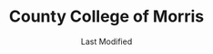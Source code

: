 ---
layout: location-page
date: Last Modified
description: "Local COVID-19 testing is available at County College of Morris in Randolph, New Jersey, USA."
permalink: "locations/new-jersey/randolph/county-college-of-morris/"
tags:
  - locations
  - new-jersey
title: County College of Morris
uniqueName: county-college-of-morris
state: New Jersey
stateAbbr: NJ
hood: "Morris County"
address: "Dover Chester Road, Parking Lot 1"
city: "Randolph"
zip: "07869"
zipsNearby: "07675 07677 07885 07981 07999 08888 08889 07095 07481 10451 10452 10453 10454 10455 10456 10457 10458 10459 10460 10461 10462 10463 10464 10465 10466 10467 10468 10469 10470 10471 10472 10473 10474 10475 10499 10001 10002 10003 10004 10005 10006 10007 10008 10009 10010 10011 10012 10013 10014 10016 10017 10018 10019 10020 10021 10022 10023 10024 10025 10026 10027 10028 10029 10030 10031 10032 10033 10034 06807 06820 06830 06831 06836 06840 06870 06878 06901 06902 06903 06904 06905 06906 06907 06910 06911 06912 06913 06914 06920 06921 06922 06925 06926 06927 06928 07820 07401 07620 07821 08801 08802 07822 07001 08803 07920 07939 07002 07921 07823 07621 07922 07924 07825 07003 07403 08804 07005 08805 07826 07827 07890 08807 08808 07926 07828 07405 07829 07004 07006 07007 07830 07008 07009 07927 07831 07928 07930 07010 07011 07012 07013 07014 07015 08809 07624 07832 07016 07626 08810 07833 07627 07834 07801 07802 07803 07806 07869 07628 08812 08816 07936 07017 07018 07019 07020 08817 08818 08820 08837 08899 07201 07202 07203 07204 07205 07206 07207 07208 07407 07630 07631 07632 07021 07410 07022 07023 07931 08821 07836 08822 07932 07024 07416 07417 08823 08825 07026 07027 07933 07934 07837 08826 07028 07418 07838 07839 07935 07601 07602 07603 07604 07605 07606 07607 07608 07699 07840 07419 08827 07640 07029 07420 07641 08828 07421 07842 08829 07422 08844 07642 07676 07030 07423 07843 07844 07845 08830 08831 07097 07302 07303 07304 07305 07306 07307 07308 07310 07311 07395 07399 07846 07031 07032 07099 08832 08824 07033 07847 07848 07034 07849 07850 07851 08833 07852 07938 07035 07036 07424 07643 08834 07039 07644 07853 07428 07940 07430 07495 08835 07040 08836 07945 08840 08846 07855 07432 08848 07041 07946 08850 08852 07042 07043 07044 07645 07045 07950 07960 07961 07962 07963 07046 07856 07970 08853 07857 07101 07102 07103 07104 07105 07106 07107 07108 07109 07110 07111 07112 07114 07175 07184 07188 07189 07191 07192 07193 07195 07198 07199 08901 08902 08903 08904 08905 08906 08933 08989 07435 07646 07974 07860 07976 07047 07647 07648 07436 07438 07439 08857 08858 07649 07050 07051 07052 07863 07650 07652 07653 07656 08859 07054 07055 07057 07501 07502 07503 07504 07505 07506 07507 07508 07509 07510 07511 07512 07513 07514 07522 07524 07533 07538 07543 07544 07977 07440 08861 08862 08863 08865 07058 08854 08855 08867 07059 07060 07061 07062 07063 07069 07978 07442 07444 07865 07064 07979 08868 07065 07066 07067 07446 08869 08870 07657 07660 07450 07451 07452 07456 07457 07661 07662 07663 07866 07068 07070 07071 07072 07073 07074 07075 07458 08871 08872 07870 07076 07094 07096 07077 07078 08873 08875 08890 08876 08879 08880 07079 07080 08882 07871 08884 07081 07874 08885 08886 07875 07980 07460 07876 07901 07902 07461 07877 07878 07666 07670 08887 07082 07879 07083 07086 07087 07088 07462 07880 07463 07881 07465 07882 07470 07474 07090 07091 07092 07480 07093 10035 10036 10037 10038 10039 10040 10041 10043 10044 10045 10055 10060 10065 10069 10075 10080 10081 10087 10090 10095 10101 10102 10103 10104 10105 10106 10107 10108 10109 10110 10111 10112 10113 10114 10115 10116 10117 10118 10119 10120 10121 10122 10123 10124 10125 10126 10128 10129 10130 10131 10132 10133 10138 10150 10151 10152 10153 10154 10155 10156 10157 10158 10159 10160 10161 10162 10163 10164 10165 10166 10167 10168 10169 10170 10171 10172 10173 10174 10175 10176 10177 10178 10179 10185 10199 10203 10211 10212 10213 10242 10249 10256 10257 10258 10259 10260 10261 10265 10268 10269 10270 10271 10272 10273 10274 10275 10276 10277 10278 10279 10280 10281 10282 10285 10286 10292 10501 10502 10503 10504 10505 12719 12508 10911 10506 10507 10912 12720 10913 12721 10914 10510 10511 10915 12722 10916 10512 12511 10917 10514 10918 10919 12727 10516 10920 12518 12520 12420 10517 10518 10519 10520 10521 12729 10522 12732 12428 10523 12733 12524 10921 10922 12525 10923 10524 12527 12737 12738 10526 10924 10527 12435 10925 10926 12742 10528 10530 10927 10532 10928 12743 10930 10931 10932 12746 12747 10533 10535 10933 10536 12749 12751 12752 10537 10538 10540 10541 10542 10543 12542 10545 12543 10940 10941 12555 10546 12548 10547 12762 10949 10950 10952 12549 12701 12777 10548 12763 10953 10549 10550 10551 10552 10553 10954 12764 12550 12551 12552 12553 10956 10958 10959 10801 10802 10803 10804 10805 10560 10960 10962 10562 10963 10964 10965 10566 10567 12769 10968 12566 10969 12568 10570 10970 12770 10573 12771 12785 10576 10577 10578 10579 12775 12575 10580 12577 10583 10587 10588 10973 10974 12778 10589 12779 10910 10975 10590 10976 12780 12483 10977 10979 10980 10901 10981 12781 10982 10983 10591 10984 10985 12784 10594 10986 10987 10988 12584 10595 10989 10596 10597 12586 12588 12589 10990 10992 10993 10994 10996 10997 10998 12786 10601 10602 10603 10604 10605 10606 10607 10610 12789 12790 10701 10702 10703 10704 10705 10706 10707 10708 10709 10710 10598 12792 11201 11202 11203 11204 11205 11206 11207 11208 11209 11210 11211 11212 11213 11214 11215 11216 11217 11218 11219 11220 11221 11222 11223 11224 11225 11226 11228 11229 11230 11231 11232 11233 11234 11235 11236 11237 11238 11239 11241 11242 11243 11245 11247 11249 11251 11252 11256 11096 11690 11691 11692 11693 11694 11695 11697 11001 11002 11003 11004 11005 11351 11352 11354 11355 11356 11357 11358 11359 11360 11361 11362 11363 11364 11365 11366 11367 11368 11369 11370 11371 11372 11373 11374 11375 11377 11378 11379 11380 11381 11385 11386 11390 11010 11020 11021 11022 11023 11024 11026 11027 11405 11411 11412 11413 11414 11415 11416 11417 11418 11419 11420 11421 11422 11423 11424 11425 11426 11427 11428 11429 11430 11431 11432 11433 11434 11435 11436 11439 11451 11499 11101 11102 11103 11104 11105 11106 11109 11120 11030 11040 11042 11050 11051 11052 11053 11054 11055 10301 10302 10303 10304 10305 10306 10307 10308 10309 10310 10311 10312 10313 10314 11507 11509 11510 11709 11710 11714 11514 11516 11724 11554 11732 11518 11735 11736 11737 11520 11530 11531 11535 11599 11542 11545 11547 11548 11549 11550 11551 11557 11801 11802 11803 11804 11815 11819 11854 11743 11746 11747 11775 11558 11753 11853 11559 11756 11560 11561 11563 11565 11758 11762 11566 11765 11501 11771 11569 11570 11571 11572 11575 11576 11577 11579 11783 11773 11791 11553 11555 11556 11580 11581 11582 11793 11568 11590 11552 11596 11797 11598 07710 07711 08501 08720 07712 07716 07717 07718 08502 07715 07719 08010 08504 08505 07720 08723 08724 08730 08015 08016 08510 08526 07721 07722 08022 08511 08512 08514 08515 07723 07724 07799 07726 07727 08518 07728 08036 07730 07732 08520 07733 08525 07731 08527 08041 08042 07734 07735 08528 08733 08701 08530 07737 07738 07739 07740 08048 08736 07746 07747 07748 07750 07751 08060 07752 07753 07754 08533 07755 07756 07757 08068 08534 08535 08536 08742 07758 08540 08541 08542 08543 08544 08550 08073 07701 07702 07703 07704 07709 08551 08075 08076 08077 08553 08554 08555 08556 07760 08750 08557 08558 07762 08559 07763 08560 08601 08602 08603 08604 08605 08606 08607 08608 08609 08610 08611 08618 08619 08620 08625 08628 08629 08638 08640 08641 08645 08646 08647 08648 08650 08666 08690 08691 08695 07764 07765 08046 08561 08562 18210 18011 18101 18102 18103 18104 18105 18106 18109 18195 18320 18012 18212 19503 18010 18013 18050 19504 18321 18014 18405 18015 18016 18017 18018 18020 18025 18610 18030 18031 18322 18323 18324 18371 18373 18325 18032 18034 18035 18036 18037 18326 18038 18327 18328 18039 18041 18040 18042 18043 18044 18045 18301 18302 18046 18330 18416 18049 18098 18099 18051 18053 18331 18424 18425 18054 18426 18427 18428 18438 18055 18332 18056 18431 18229 18333 18058 18435 18436 18624 18059 18235 18001 18002 18003 18060 18334 18062 18335 18063 18336 18337 18340 18341 18444 18342 18343 18344 18064 18065 18445 18067 18068 18069 18070 18071 18244 18451 18072 18074 18347 18348 18349 18350 18346 18351 18073 18076 18352 18077 18457 18353 18078 18354 18355 18356 18458 18357 18079 18080 18460 18081 18463 18083 18360 18084 18370 18464 18372 18085 18466 18086 18087 18088 18052 18473 18091 18092 19001 19002 18910 19020 19021 18911 19422 19424 19007 19009 18912 18913 19423 18914 19012 19473 18915 19430 18916 18901 18902 18933 18917 18918 19027 18920 19030 18921 19031 18922 19025 19034 19048 19049 18923 18925 18926 19038 19437 19438 19441 19040 19440 18927 18928 19044 19006 18929 19046 18930 19443 18931 19047 19053 19446 19450 19054 19055 19056 19057 19058 18932 19451 18934 18935 18936 19067 18938 18940 19436 19454 19455 19477 19075 18942 18943 18944 19111 18946 18947 18949 18950 18951 18953 18955 18956 18957 18958 18960 18962 19474 18963 18924 18964 18954 18966 18968 19478 18969 18970 18971 18972 18974 18991 18976 18977 19486 19090 19490 18979 18980 19095 19492 18981 06832 06842 07182 07194 07309 07477 07983 08922 08988 10015 10046 10047 10048 10072 10079 10082 10094 10096 10098 10099 10149 10184 10196 10197 10557 10558 10571 10572 10943 11025 11041 11043 11044 11099 11240 11244 11248 11254 11255 11536 11592 11594 11595 11597 11774 11855 18175" 
mapUrl: "http://maps.apple.com/?q=County+College+of+Morris&address=Dover+Chester+Road+Parking+Lot+1,Randolph,New+Jersey,07869"
locationType: Drive-thru
phone: "undefined"
website: "https://booknow.appointment-plus.com/b8hq2y7k/"
onlineBooking: true
closed: undefined
closedUpdate: April 17th, 2020
notes: "By appointment only. Requires doctor's referral. Local residents only."
days: Contact for hours of operation.
ctaMessage: Schedule a test
ctaUrl: "https://booknow.appointment-plus.com/b8hq2y7k/"
---